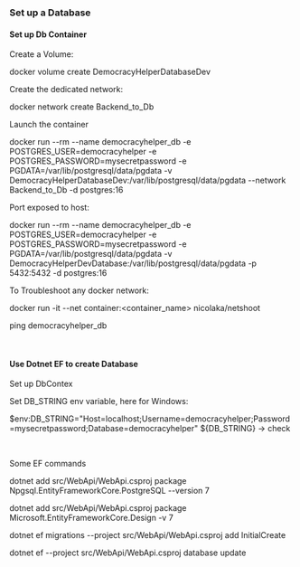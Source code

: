 ### Set up a Database

#### Set up Db Container

Create a Volume:

docker volume create DemocracyHelperDatabaseDev


Create the dedicated network:

docker network create Backend_to_Db


Launch the container

docker run --rm --name democracyhelper_db -e POSTGRES_USER=democracyhelper -e POSTGRES_PASSWORD=mysecretpassword -e PGDATA=/var/lib/postgresql/data/pgdata -v DemocracyHelperDatabaseDev:/var/lib/postgresql/data/pgdata --network Backend_to_Db -d postgres:16


Port exposed to host:

docker run --rm --name democracyhelper_db -e POSTGRES_USER=democracyhelper -e POSTGRES_PASSWORD=mysecretpassword -e PGDATA=/var/lib/postgresql/data/pgdata -v DemocracyHelperDevDatabase:/var/lib/postgresql/data/pgdata -p 5432:5432 -d postgres:16


To Troubleshoot any docker network:

docker run -it --net container:<container_name> nicolaka/netshoot

ping democracyhelper_db

<br/>

#### Use Dotnet EF to create Database

Set up DbContex

Set DB_STRING env variable, here for Windows:

$env:DB_STRING="Host=localhost;Username=democracyhelper;Password=mysecretpassword;Database=democracyhelper"
${DB_STRING} -> check

<br/>

Some EF commands

dotnet add src/WebApi/WebApi.csproj package Npgsql.EntityFrameworkCore.PostgreSQL --version 7

dotnet add src/WebApi/WebApi.csproj package Microsoft.EntityFrameworkCore.Design -v 7

dotnet ef migrations --project src/WebApi/WebApi.csproj add InitialCreate

dotnet ef --project src/WebApi/WebApi.csproj database update